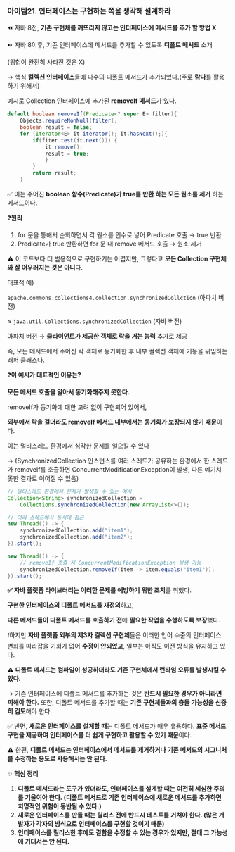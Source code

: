 ### 아이템21. 인터페이스는 구현하는 쪽을 생각해 설계하라

⏪️ 자바 8전, **기존 구현체를 깨뜨리지 않고는 인터페이스에 메서드를 추가 할 방법 X**

⏩️ 자바 8이후, 기존 인터페이스에 메서드를 추가할 수 있도록 **디폴트 메서드** 소개

(위험이 완전히 사라진 것은 X)

→ 핵심 **컬렉션 인터페이스**들에 다수의 디폴트 메서드가 추가되었다.(주로 **람다**를 활용하기 위해서)

예시로 Collection 인터페이스에 추가된 **removeIf 메서드**가 있다.

```java
default boolean removeIf(Predicate<? super E> filter){
	Objects.requireNonNull(filter(;
	boolean result = false;
	for (Iterator<E> it iterator(); it.hasNext();){
		if(fiter.test(it.next())) {
			it.remove();
			result = true;
			}
		}
		return result;
	}
```

✅ 이는 주어진 **boolean 함수(Predicate)가 true를 반환 하는 모든 원소를 제거** 하는 메서드이다.

❓**원리**

1. for 문을 통해서 순회하면서 각 원소를 인수로 넣어 Predicate 호출 → true 반환
2. Predicate가 true 반환하면 for 문 내 remove 메서드 호출 → 원소 제거

⚠️ 이 코드보다 더 범용적으로 구현하기는 어렵지만, 그렇다고 **모든 Collection 구현체와 잘 어우러지는 것은 아니**다.

대표적 예)

`apache.commons.collections4.collection.synchronizedCollction` (아파치 버전)

≈ `java.util.Collections.synchronizedCollection` (자바 버전)

아파치 버전 → **클라이언트가 제공한 객체로 락을 거는 능력** 추가로 제공

즉, 모든 메서드에서 주어진 락 객체로 동기화한 후 내부 컬렉션 객체에 기능을 위임하는 래퍼 클래스다.

❓**이 예시가 대표적인 이유는?**

**모든 메서드 호출을 알아서 동기화해주지 못한다.**

removeIf가 동기화에 대한 고려 없이 구현되어 있어서,

**외부에서 락을 걸더라도 removeIf 메서드 내부에서는 동기화가 보장되지 않기 때문**이다.

이는 멀티스레드 환경에서 심각한 문제를 일으킬 수 있다

→ (SynchronizedCollection 인스턴스를 여러 스레드가 공유하는 환경에서 한 스레드가 removeIf를 호출하면 ConcurrentModificationException이 발생, 다른 예기치 못한 결과로 이어질 수 있음)

```java
// 멀티스레드 환경에서 문제가 발생할 수 있는 예시
Collection<String> synchronizedCollection = 
    Collections.synchronizedCollection(new ArrayList<>());

// 여러 스레드에서 동시에 접근
new Thread(() -> {
    synchronizedCollection.add("item1");
    synchronizedCollection.add("item2");
}).start();

new Thread(() -> {
    // removeIf 호출 시 ConcurrentModificationException 발생 가능
    synchronizedCollection.removeIf(item -> item.equals("item1"));
}).start();
```

**✅ 자바 플랫폼 라이브러리는 이러한 문제를 예방하기 위한 조치**를 취했다.

**구현한 인터페이스의 디폴트 메서드를 재정의**하고,

**다른 메서드들이 디폴트 메서드를 호출하기 전**에 **필요한 작업을 수행하도록 보장**했다.

❗️하지만 **자바 플랫폼 외부의 제3자 컬렉션 구현체**들은 이러한 언어 수준의 인터페이스 변화를 따라잡을 기회가 없어 **수정이 안되었고**, 일부는 아직도 이전 방식을 유지하고 있다.

**⚠️ 디폴트 메서드는 컴파일이 성공하더라도 기존 구현체에서 런타임 오류를 발생시킬 수 있다.**

→ 기존 인터페이스에 디폴트 메서드를 추가하는 것은 **반드시 필요한 경우가 아니라면 피해야 한다.** 또한, 디폴트 메서드를 추가할 때는 **기존 구현체들과의 충돌 가능성을 신중히 검토**해야 한다.

✅ 반면, **새로운 인터페이스를 설계할 때**는 디폴트 메서드가 매우 유용하다. **표준 메서드 구현을 제공하여 인터페이스를 더 쉽게 구현하고 활용할 수 있기 때문**이다.

**⚠️** 한편, **디폴트 메서드는 인터페이스에서 메서드를 제거하거나 기존 메서드의 시그니처를 수정하는 용도로 사용해서는 안 된다.**

✨ **핵심 정리**

1. **디폴트 메서드라는 도구가 있더라도, 인터페이스를 설계할 때는 여전히 세심한 주의를 기울여야 한다. (디폴트 메서드로 기존 인터페이스에 새로운 메서드를 추가하면 치명적인 위험이 동반될 수 있다.)**
2. **새로운 인터페이스를 만들 때는 릴리스 전에 반드시 테스트를 거쳐야 한다. (많은 개발자가 각자의 방식으로 인터페이스를 구현할 것이기 때문)**
3. **인터페이스를 릴리스한 후에도 결함을 수정할 수 있는 경우가 있지만, 절대 그 가능성에 기대서는 안 된다.**